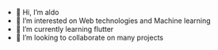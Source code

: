 - 👋 Hi, I’m aldo
- 👀 I’m interested on Web technologies and Machine learning
- 🌱 I’m currently learning flutter
- 💞️ I’m looking to collaborate on many projects

<!---
aldevco/aldevco is a ✨ special ✨ repository because its `README.md` (this file) appears on your GitHub profile.
You can click the Preview link to take a look at your changes.
--->

